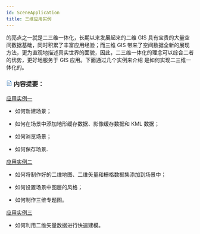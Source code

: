 ```yaml
---
id: SceneApplication
title: 三维应用实例  
---  
```

的亮点之一就是二三维一体化，长期以来发展起来的二维 GIS 具有宝贵的大量空间数据基础，同时积累了丰富应用经验；而三维 GIS
带来了空间数据全新的展现方法，更为直观地描述真实世界的面貌，因此，二三维一体化的理念可以综合二者的优势，更好地服务于 GIS 应用。下面通过几个实例来介绍
是如何实现二三维一体化的。

### ![](../../img/read.gif) 内容提要：
[应用实例一](Application1.html)



  * 如何新建场景；

  * 如何在场景中添加地形缓存数据、影像缓存数据和 KML 数据；

  * 如何浏览场景；

  * 如何保存场景.

[应用实例二](Application2.html)



  * 如何将制作好的二维地图、二维矢量和栅格数据集添加到场景中；

  * 如何设置场景中图层的风格；

  * 如何制作三维专题图。

[应用实例三](Application3.html)



  * 如何利用二维矢量数据进行快速建模。




